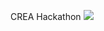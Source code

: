 CREA Hackathon
![](https://github.com/https://github.com/IllusionElements/creahackathon/tree/master/readmepic/pandaicon.png)